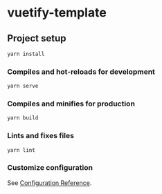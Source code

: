 # vuetify-template

## Project setup

``` bash
yarn install
```

### Compiles and hot-reloads for development

``` bash
yarn serve
```

### Compiles and minifies for production

``` bash
yarn build
```

### Lints and fixes files

``` bash
yarn lint
```

### Customize configuration

See [Configuration Reference](https://cli.vuejs.org/config/).

